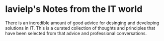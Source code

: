 # lavielp's Notes from the IT world

There is an incredible amount of good advice for desinging and developing solutions in IT.  This is a curated collection of thoughts and principles that have been selected from that advice and professional conversations.
